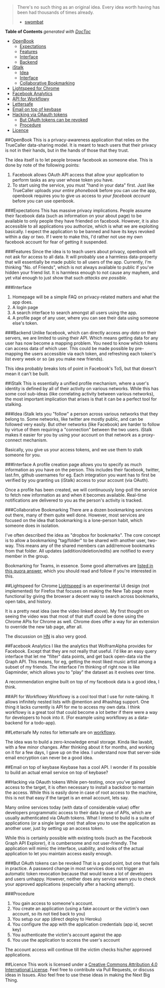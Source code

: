 >There's no such thing as an original idea. Every idea worth having has been had thousands of times already.
> - [swombat](https://news.ycombinator.com/item?id=250793)

**Table of Contents**  *generated with [DocToc](http://doctoc.herokuapp.com/)*

- [OpenBook](#user-content-openbook)
    - [Expectations](#user-content-expectations)
    - [Features](#user-content-features)
    - [Interface](#user-content-interface)
    - [Backend](#user-content-backend)
- [iStalk](#user-content-istalk)
    - [Idea](#user-content-idea)
    - [Interface](#user-content-interface-1)
    - [Collaborative Bookmarking](#user-content-collaborative-bookmarking)
- [Lightspeed for Chrome](#user-content-lightspeed-for-chrome)
- [Facebook Analytics](#user-content-facebook-analytics)
- [API for Workflowy](#user-content-api-for-workflowy)
- [Lettersafe](#user-content-lettersafe)
- [Email on top of keybase](#user-content-email-on-top-of-keybase)
- [Hacking via OAauth tokens](#user-content-hacking-via-oaauth-tokens)
    - [But OAuth tokens can be revoked](#user-content-but-oauth-tokens-can-be-revoked)
    - [Procedure](#user-content-procedure)
- [Licence](#user-content-licence)

##OpenBook
This is a privacy-awareness application that relies on the TrueCaller data-sharing model. It is meant to teach users that their privacy is not in their hands, but in the hands of those that they trust.

The idea itself is to let people browse facebook as someone else. This is done by note of the following points:

1. Facebook allows OAuth API access that allow your application to perform tasks as any user whose token you have.
2. To start using the service, you must "hand in your data" first. Just like TrueCaller uploads _your entire phonebook_ before you can use the app, openbook requires you to give us access to _your facebook account_ before you can use openbook.

###Expectations
This has massive privacy implications. People assume their facebook data (such as information on your about page) to be available to only people they have friended on facebook. However, it is also accessible to all applications you authorize, which is what we are exploiting basically. I expect the application to be banned and have its keys revoked within a day or two. If I were to make this, I'd rather not use my own facebook account for fear of getting it suspended.

###Features
Since the idea is to teach users about privacy, openbook will not ask for access to all data. It will probably use a harmless data-property that will essentially be made public to all users of the app. Currently, I'm thinking "No. of Friends", which is not always available to public if you've hidden your friend list. It is harmless enough to not cause any mayhem, and yet vital enough to just show that such _attacks are possible_.

###Interface
1. Homepage will be a simple FAQ on privacy-related matters and what the app does.
2. A login page
3. A search interface to search amongst all users using the app.
4. A profile page of any user, where you can see their data using someone else's token.

###Backend
Unlike facebook, which can directly access _any data_ on their servers, we are limited to using their API. Which means getting data for any user has now become a mapping problem. You need to know which tokens can access data of which user. This could be made possible by pre-mapping the users accessible via each token, and refreshing each token's list every week or so (as you make new friends).

This idea probably breaks lots of point in Facebook's ToS, but that doesn't mean it can't be built.

##iStalk
This is essentially a unified profile mechanism, where a user's identity is defined by all of their activity on various networks. While this has some cool sub-ideas (like correlating activity between various networks), the most important implication that arises is that it can be a perfect tool for stalking.

###Idea
iStalk lets you "follow" a person across various networks that they belong to. Some networks, like twitter are mostly public, and can be followed very easily. But other networks (like Facebook) are harder to follow by virtue of them requiring a "connection" between the two users. iStalk makes it easier for you by using your account on that network as a proxy-connect mechanism.

Basically, you give us your access tokens, and we use them to stalk someone for you.

###Interface
A profile creation page allows you to specify as much information as you have on the person. This includes their facebook, twitter, last.fm, github usernames for eg. Each integration you want has to first be verified by you granting us (iStalk) access to your account (via OAuth).

Once a profile has been created, we will continuously long-poll the service to fetch new information as and when it becomes available. Real-time notifications are delivered to you as the person's activity is tracked.

###Collaborative Bookmarking
There are a dozen bookmarking services out there, many of them quite well done. However, most services are focused on the idea that bookmarking is a lone-person habit, which someone does in isolation.

I've often described the idea as "dropbox for bookmarks". The core concept is to allow a bookmarking "tag/folder" to be shared with another user, two-way. This means any of the shared members can add/remove bookmarks from that folder.
All updates (addition/deletion/edits) are notified to every member in the group.

Bookmarking for Teams, in essence. Some good alternatives are [listed in this quora answer](https://www.quora.com/Hello-What-are-the-best-web-apps-for-sharing-bookmarks-across-a-team), which you should read and follow if you're interested in this.

##Lightspeed for Chrome
[Lightspeed](https://www.youtube.com/watch?v=wLnSLFrQDG8) is an experimental UI design (not implemented) for Firefox that focuses on making the New Tab page more functional by giving the browser a decent way to search across bookmarks, open tabs, and history.

It is a pretty neat idea (see the video linked above). My first thought on seeing the video was that most of that stuff could be done using the Chrome APIs for Chrome as well. Chrome does offer a way for an extension to override the new tab page, after all. 

The discussion on [HN](https://news.ycombinator.com/item?id=8151271) is also very good.

##Facebook Analytics
I like the analytics that WolframAlpha provides for Facebook. Except that they are not really that useful. I'd like an easy query interface that let me "filter" data points, and get back open-data via the Graph API. This means, for eg, getting the most liked music artist among a subset of my friends. The interface I'm thinking of right now is like Gapminder, which allows you to "play" the dataset as it evolves over time.

A recommendation engine built on top of my facebook data is a good idea, I think.

##API for Workflowy
Workflowy is a cool tool that I use for note-taking. It allows infinitely nested lists with @mention and #hashtag support. One thing it lacks currently is API for me to access my own data. I think workflowy is a great tool that could become a lot better if there were a way for developers to hook into it. (For example using workflowy as a data-backend for a todo-app).

##Lettersafe
My notes for lettersafe are on [workflowy](https://workflowy.com/s/5439f7a9-3762-f247-3e96-4d047b5d4ce0).

The idea was to build a zero-knowledge email storage. Kinda like lavabit, with a few minor changes. After thinking about it for months, and working on it for a few days, I gave up on the idea. I understand now that server-side email encryption can never be a good idea.

##Email on top of keybase
Keybase has a cool API. I wonder if its possible to build an actual email service on top of keybase?

##Hacking via OAauth tokens
While pen-testing, once you've gained access to the target, it is often necessary to install a backdoor to mantain the access. While this is easily done in case of root access to the machine, this is not that easy if the target is an email account, lets say.

Many online services today (with data of considerable value) offer developers programmatic access to their data by use of APIs, which are usually authenticated via OAuth tokens. What I intend to build is a suite of applications (or a single large one) that allow you to use the application as another user, just by setting up an access token.

While this is certainly possible with existing tools (such as the Facebook Graph API Explorer), it is cumbersome and not user-friendly. The application will mimic the interface, usability, and looks of the actual application to let you maintain access easily enough.

###But OAuth tokens can be revoked
That is a good point, but one that fails in practice. A password change in most services does not trigger an automatic token revocation because that would leave a lot of developers and users unhappy. However, neither does any service warn you to check your approved applications (especially after a hacking attempt).

###Procedure
1. You gain access to someone's account.
2. You create an application (using a fake account or the victim's own account, so its not tied back to you)
3. You setup our app (direct deploy to Heroku)
4. You configure the app with the application credentials (app id, secret key)
5. You authenticate the victim's account against the app
6. You use the application to access the user's account

The account access will continue till the victim checks his/her approved applications. 

##Licence
This work is licensed under a [Creative Commons Attribution 4.0 International License](https://creativecommons.org/licenses/by/4.0/). Feel free to contribute via Pull Requests, or discuss ideas in Issues. Also feel free to use these ideas in making the Next Big Thing.